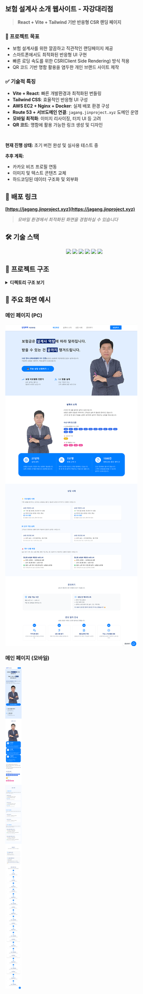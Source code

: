 ## 보험 설계사 소개 웹사이트 - 자강대리점

> **React + Vite + Tailwind 기반 반응형 CSR 랜딩 페이지**

### 🎯 프로젝트 목표

- 보험 설계사를 위한 깔끔하고 직관적인 랜딩페이지 제공
- 스마트폰에서도 최적화된 반응형 UI 구현
- 빠른 로딩 속도를 위한 CSR(Client Side Rendering) 방식 적용
- QR 코드 기반 명함 활용을 염두한 개인 브랜드 사이트 제작


### ✅ 기술적 특징

- **Vite + React**: 빠른 개발환경과 최적화된 번들링
- **Tailwind CSS**: 효율적인 반응형 UI 구성
- **AWS EC2 + Nginx + Docker**: 실제 배포 환경 구성
- **Route 53 + 서브도메인 연결**: `jagang.jinproject.xyz` 도메인 운영
- **모바일 최적화**: 이미지 리사이징, 터치 UI 등 고려
- **QR 코드**: 명함에 활용 가능한 링크 생성 및 디자인

<br/>

**현재 진행 상태:** 초기 버전 완성 및 실사용 테스트 중

**추후 계획:**

- 카카오 비즈 프로필 연동
- 이미지 및 텍스트 콘텐츠 교체
- 하드코딩된 데이터 구조화 및 외부화


## 🚀 배포 링크

**[https://jagang.jinproject.xyz](https://jagang.jinproject.xyz)**

> _모바일 환경에서 최적화된 화면을 경험하실 수 있습니다_


## 🛠 기술 스택

<div align="center">
  <img src="https://img.shields.io/badge/react-61DAFB?style=for-the-badge&logo=react&logoColor=black">
  <img src="https://img.shields.io/badge/vite-646CFF?style=for-the-badge&logo=vite&logoColor=white">
  <img src="https://img.shields.io/badge/tailwindcss-06B6D4?style=for-the-badge&logo=tailwindcss&logoColor=white">
  <img src="https://img.shields.io/badge/docker-2496ED?style=for-the-badge&logo=docker&logoColor=white">
  <img src="https://img.shields.io/badge/nginx-009900?style=for-the-badge&logo=nginx&logoColor=white">
  <img src="https://img.shields.io/badge/aws_ec2-FF9900?style=for-the-badge&logo=amazonaws&logoColor=black">
</div>


## 📖 프로젝트 구조

<details>
<summary><b>디렉토리 구조 보기</b></summary>

```plaintext
📦 JAGANG-WEB
 ┣ 📂 public
 ┣ 📂 src
 ┃ ┣ 📂 assets              # 이미지, 아이콘 등 정적 리소스
 ┃ ┣ 📂 components          # UI 구성요소 컴포넌트
 ┃ ┃ ┣ 📜 About.tsx
 ┃ ┃ ┣ 📜 CaseCard.tsx
 ┃ ┃ ┣ 📜 Cases.tsx
 ┃ ┃ ┣ 📜 Contact.tsx
 ┃ ┃ ┣ 📜 Footer.tsx
 ┃ ┃ ┣ 📜 Header.tsx
 ┃ ┃ ┣ 📜 Home.tsx
 ┃ ┃ ┣ 📜 NavBar.tsx
 ┃ ┃ ┗ 📜 Title.tsx
 ┃ ┣ 📂 hooks               # 커스텀 훅
 ┃ ┃ ┣ 📜 useInView.ts
 ┃ ┃ ┗ 📜 useScrollToUpdateUrl.ts
 ┃ ┣ 📂 types               # 타입 정의
 ┃ ┃ ┗ 📜 index.ts
 ┃ ┣ 📜 App.tsx             # 루트 컴포넌트
 ┃ ┣ 📜 index.css
 ┃ ┣ 📜 main.tsx            # 진입점
 ┃ ┗ 📜 vite-env.d.ts
 ┣ 📜 Dockerfile
 ┣ 📜 nginx.conf
 ┣ 📜 postcss.config.js
 ┣ 📜 tailwind.config.js
 ┣ 📜 tsconfig.json
 ┣ 📜 tsconfig.app.json
 ┣ 📜 tsconfig.node.json
 ┣ 📜 vite.config.ts
 ┣ 📜 index.html
 ┣ 📜 package.json
 ┣ 📜 package-lock.json
 ┣ 📜 eslint.config.js
 ┗ 📜 README.md
```

</details>


## 📌 주요 화면 예시

### 메인 페이지 (PC)
![메인 페이지_PC](src/assets/readme/main_pc.png)

### 메인 페이지 (모바일)
![메인 페이지_mobile](src/assets/readme/main_mobile.png)

